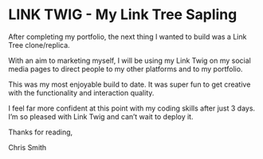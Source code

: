 # LINK TWIG - My Link Tree Sapling

After completing my portfolio, the next thing I wanted to build was a Link Tree clone/replica.

With an aim to marketing myself, I will be using my Link Twig on my social media pages to direct people to my other platforms and to my portfolio.

This was my most enjoyable build to date.  It was super fun to get creative with the functionality and interaction quality.

I feel far more confident at this point with my coding skills after just 3 days.  I’m so pleased with Link Twig and can’t wait to deploy it.

Thanks for reading,

Chris Smith
